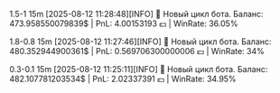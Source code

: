 1.5-1 15m
[2025-08-12 11:28:48][INFO] 🔄 Новый цикл бота. Баланс: 473.958550079839$ | PnL: 4.00153193 💵 | WinRate: 36.05%

1.8-0.8 15m
[2025-08-12 11:27:46][INFO] 🔄 Новый цикл бота. Баланс: 480.352944900361$ | PnL: 0.569706300000006 💵 | WinRate: 34%

0.3-0.1 15m
[2025-08-12 11:25:11][INFO] 🔄 Новый цикл бота. Баланс: 482.107781203534$ | PnL: 2.02337391 💵 | WinRate: 34.95%